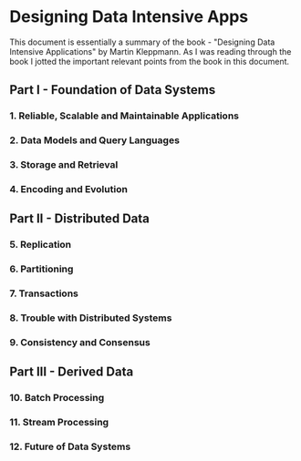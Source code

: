 # Designing Data Intensive Apps

This document is essentially a summary of the book - "Designing Data Intensive Applications" by Martin Kleppmann. As I was reading through the book I jotted the important relevant points from the book in this document.

## Part I - Foundation of Data Systems

### 1. Reliable, Scalable and Maintainable Applications

### 2. Data Models and Query Languages

### 3. Storage and Retrieval

### 4. Encoding and Evolution

## Part II - Distributed Data

### 5. Replication

### 6. Partitioning

### 7. Transactions

### 8. Trouble with Distributed Systems

### 9. Consistency and Consensus

## Part III - Derived Data

### 10. Batch Processing

### 11. Stream Processing

### 12. Future of Data Systems